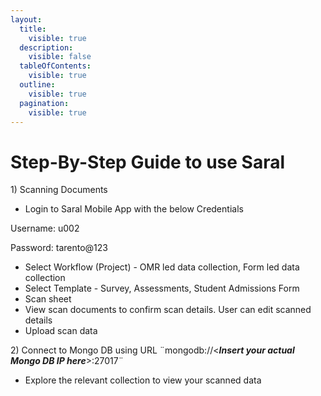 ```yaml
---
layout:
  title:
    visible: true
  description:
    visible: false
  tableOfContents:
    visible: true
  outline:
    visible: true
  pagination:
    visible: true
---
```


# Step-By-Step Guide to use Saral

1\) Scanning Documents

* Login to Saral Mobile App with the below Credentials

&#x20;       Username: u002

&#x20;       Password: tarento@123

* Select Workflow (Project) - OMR led data collection, Form led data collection&#x20;
* Select Template - Survey, Assessments, Student Admissions Form
* Scan sheet
* View scan documents to confirm scan details. User can edit scanned details
* Upload scan data

2\) Connect to Mongo DB using URL  ¨mongodb://<_**Insert your actual Mongo DB IP here**_>:27017¨

* Explore the relevant collection to view your scanned data&#x20;





